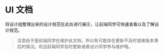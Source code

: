 # UI 文档

将设计组整理出来的设计规范在此处进行展示，让前端同学可快速查看以及了解设计规范。

> 注意由于是前端同学在维护此文档，所以有可能存在更新不及时或者版本滞后的情况。欢迎前端同学及时更新或者设计同学参与维护哦。

<script setup>
import Husky from '../components/Husky.vue'
</script>

<Husky></Husky>